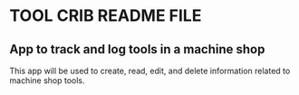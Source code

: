 # TOOL CRIB README FILE

## App to track and log tools in a machine shop
This app will be used to create, read, edit, and delete information related to machine shop tools.